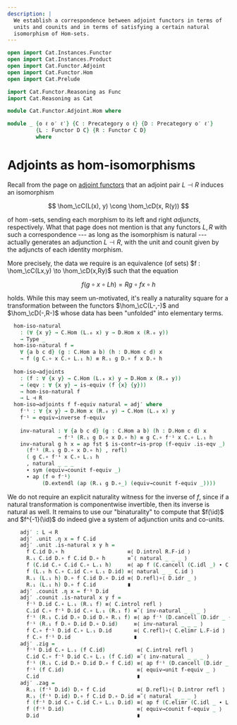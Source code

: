 ```yaml
---
description: |
  We establish a correspondence between adjoint functors in terms of
  units and counits and in terms of satisfying a certain natural
  isomorphism of Hom-sets.
---
```

```agda
open import Cat.Instances.Functor
open import Cat.Instances.Product
open import Cat.Functor.Adjoint
open import Cat.Functor.Hom
open import Cat.Prelude

import Cat.Functor.Reasoning as Func
import Cat.Reasoning as Cat

module Cat.Functor.Adjoint.Hom where

module _ {o ℓ o′ ℓ′} {C : Precategory o ℓ} {D : Precategory o′ ℓ′}
         {L : Functor D C} {R : Functor C D}
         where
```

<!--
```agda
  private
    module C = Cat C
    module D = Cat D
    module L = Func L
    module R = Func R
  open _⊣_
  open _=>_
```
-->

# Adjoints as hom-isomorphisms

Recall from the page on [adjoint functors] that an adjoint pair $L
\dashv R$ induces an isomorphism

$$
\hom_\cC(L(x), y) \cong \hom_\cD(x, R(y))
$$

of $\hom$-sets, sending each morphism to its left and right _adjuncts_,
respectively. What that page does not mention is that any functors $L,
R$ with such a correspondence --- as long as the isomorphism is natural
--- actually generates an adjunction $L \dashv R$, with the unit and
counit given by the adjuncts of each identity morphism.

[adjoint functors]: Cat.Functor.Adjoint.html

More precisely, the data we require is an equivalence (of sets) $f :
\hom_\cC(Lx,y) \to \hom_\cD(x,Ry)$ such that the equation

$$
f(g \circ x \circ Lh) = Rg \circ fx \circ h
$$

holds. While this may seem un-motivated, it's really a naturality square
for a transformation between the functors $\hom_\cC(L-,-)$ and
$\hom_\cD(-,R-)$ whose data has been "unfolded" into elementary
terms.

```agda
  hom-iso-natural
    : (∀ {x y} → C.Hom (L.₀ x) y → D.Hom x (R.₀ y))
    → Type _
  hom-iso-natural f =
    ∀ {a b c d} (g : C.Hom a b) (h : D.Hom c d) x
    → f (g C.∘ x C.∘ L.₁ h) ≡ R.₁ g D.∘ f x D.∘ h
  
  hom-iso→adjoints
    : (f : ∀ {x y} → C.Hom (L.₀ x) y → D.Hom x (R.₀ y))
    → (eqv : ∀ {x y} → is-equiv (f {x} {y}))
    → hom-iso-natural f
    → L ⊣ R
  hom-iso→adjoints f f-equiv natural = adj′ where
    f⁻¹ : ∀ {x y} → D.Hom x (R.₀ y) → C.Hom (L.₀ x) y
    f⁻¹ = equiv→inverse f-equiv
  
    inv-natural : ∀ {a b c d} (g : C.Hom a b) (h : D.Hom c d) x
                → f⁻¹ (R.₁ g D.∘ x D.∘ h) ≡ g C.∘ f⁻¹ x C.∘ L.₁ h
    inv-natural g h x = ap fst $ is-contr→is-prop (f-equiv .is-eqv _)
      (f⁻¹ (R.₁ g D.∘ x D.∘ h) , refl)
      ( g C.∘ f⁻¹ x C.∘ L.₁ h
      , natural _ _ _
      ∙ sym (equiv→counit f-equiv _)
      ∙ ap (f ⊙ f⁻¹)
           (D.extendl (ap (R.₁ g D.∘_) (equiv→counit f-equiv _))))
```

We do not require an explicit naturality witness for the inverse of $f$,
since if a natural transformation is componentwise invertible, then its
inverse is natural as well. It remains to use our "binaturality" to
compute that $f(\id)$ and $f^{-1}(\id)$ do indeed give a system
of adjunction units and co-units.

```agda
    adj′ : L ⊣ R
    adj′ .unit .η x = f C.id
    adj′ .unit .is-natural x y h =
      f C.id D.∘ h                    ≡⟨ D.introl R.F-id ⟩
      R.₁ C.id D.∘ f C.id D.∘ h       ≡˘⟨ natural _ _ _ ⟩
      f (C.id C.∘ C.id C.∘ L.₁ h)     ≡⟨ ap f (C.cancell (C.idl _) ∙ C.intror (C.idl _ ∙ L.F-id)) ⟩
      f (L.₁ h C.∘ C.id C.∘ L.₁ D.id) ≡⟨ natural _ _ C.id ⟩
      R.₁ (L.₁ h) D.∘ f C.id D.∘ D.id ≡⟨ D.refl⟩∘⟨ D.idr _ ⟩
      R.₁ (L.₁ h) D.∘ f C.id          ∎
    adj′ .counit .η x = f⁻¹ D.id
    adj′ .counit .is-natural x y f =
      f⁻¹ D.id C.∘ L.₁ (R.₁ f) ≡⟨ C.introl refl ⟩
      C.id C.∘ f⁻¹ D.id C.∘ L.₁ (R.₁ f) ≡˘⟨ inv-natural _ _ _ ⟩
      f⁻¹ (R.₁ C.id D.∘ D.id D.∘ R.₁ f) ≡⟨ ap f⁻¹ (D.cancell (D.idr _ ∙ R.F-id) ∙ D.intror (D.idl _)) ⟩
      f⁻¹ (R.₁ f D.∘ D.id D.∘ D.id)     ≡⟨ inv-natural _ _ _ ⟩
      f C.∘ f⁻¹ D.id C.∘ L.₁ D.id       ≡⟨ C.refl⟩∘⟨ C.elimr L.F-id ⟩
      f C.∘ f⁻¹ D.id                    ∎
    adj′ .zig =
      f⁻¹ D.id C.∘ L.₁ (f C.id)          ≡⟨ C.introl refl ⟩
      C.id C.∘ f⁻¹ D.id C.∘ L.₁ (f C.id) ≡˘⟨ inv-natural _ _ _ ⟩
      f⁻¹ (R.₁ C.id D.∘ D.id D.∘ f C.id) ≡⟨ ap f⁻¹ (D.cancell (D.idr _ ∙ R.F-id)) ⟩
      f⁻¹ (f C.id)                       ≡⟨ equiv→unit f-equiv _ ⟩
      C.id                               ∎
    adj′ .zag =
      R.₁ (f⁻¹ D.id) D.∘ f C.id          ≡⟨ D.refl⟩∘⟨ D.intror refl ⟩
      R.₁ (f⁻¹ D.id) D.∘ f C.id D.∘ D.id ≡˘⟨ natural _ _ _ ⟩
      f (f⁻¹ D.id C.∘ C.id C.∘ L.₁ D.id) ≡⟨ ap f (C.elimr (C.idl _ ∙ L.F-id)) ⟩
      f (f⁻¹ D.id)                       ≡⟨ equiv→counit f-equiv _ ⟩
      D.id                               ∎
```

<!--
```agda
module _ {o ℓ o′} {C : Precategory o ℓ} {D : Precategory o′ ℓ}
         {L : Functor D C} {R : Functor C D}
         where
  private
    module C = Cat C
    module D = Cat D
    module L = Func L
    module R = Func R


  hom-natural-iso→adjoints
    : natural-iso (Hom[-,-] C F∘ (Functor.op L F× Id)) (Hom[-,-] D F∘ (Id F× R))
    → L ⊣ R
  hom-natural-iso→adjoints eta =
    hom-iso→adjoints (to .η _) (natural-iso-to-is-equiv eta (_ , _)) λ g h x →
      happly (to .is-natural _ _ (h , g)) x
    where
      open natural-iso eta
      open _=>_

module _ {o ℓ o′} {C : Precategory o ℓ} {D : Precategory o′ ℓ}
         {L : Functor D C} {R : Functor C D}
         (adj : L ⊣ R)
         where
  private
    module C = Cat C
    module D = Cat D
    module L = Func L
    module R = Func R

  adjunct-hom-iso-from
    : ∀ a → natural-iso (Hom-from C (L.₀ a)) (Hom-from D a F∘ R)
  adjunct-hom-iso-from a = to-natural-iso mi where
    open make-natural-iso

    mi : make-natural-iso (Hom-from C (L.₀ a)) (Hom-from D a F∘ R)
    mi .eta x = L-adjunct adj
    mi .inv x = R-adjunct adj
    mi .eta∘inv _ = funext λ _ → L-R-adjunct adj _
    mi .inv∘eta _ = funext λ _ → R-L-adjunct adj _
    mi .natural _ _ f = funext λ g → sym (L-adjunct-naturalr adj f g)

  adjunct-hom-iso-into
    : ∀ b → natural-iso (Hom-into C b F∘ Functor.op L) (Hom-into D (R.₀ b))
  adjunct-hom-iso-into b = to-natural-iso mi where
    open make-natural-iso

    mi : make-natural-iso (Hom-into C b F∘ Functor.op L) (Hom-into D (R.₀ b))
    mi .eta x = L-adjunct adj
    mi .inv x = R-adjunct adj
    mi .eta∘inv _ = funext λ _ → L-R-adjunct adj _
    mi .inv∘eta _ = funext λ _ → R-L-adjunct adj _
    mi .natural _ _ f = funext λ g → sym $ L-adjunct-naturall adj g f

  adjunct-hom-iso
    : natural-iso (Hom[-,-] C F∘ (Functor.op L F× Id)) (Hom[-,-] D F∘ (Id F× R))
  adjunct-hom-iso = to-natural-iso mi where
    open make-natural-iso

    mi : make-natural-iso (Hom[-,-] C F∘ (Functor.op L F× Id)) (Hom[-,-] D F∘ (Id F× R))
    mi .eta x = L-adjunct adj
    mi .inv x = R-adjunct adj
    mi .eta∘inv _ = funext λ _ → L-R-adjunct adj _
    mi .inv∘eta _ = funext λ _ → R-L-adjunct adj _
    mi .natural _ _ (f , h) = funext λ g → sym $ L-adjunct-natural₂ adj h f g
```
-->
